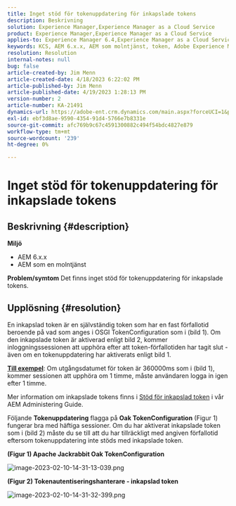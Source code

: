 ```yaml
---
title: Inget stöd för tokenuppdatering för inkapslade tokens
description: Beskrivning
solution: Experience Manager,Experience Manager as a Cloud Service
product: Experience Manager,Experience Manager as a Cloud Service
applies-to: Experience Manager 6.4,Experience Manager as a Cloud Service,Experience Manager 6.5
keywords: KCS, AEM 6.x.x, AEM som molntjänst, token, Adobe Experience Manager, FAQ, inkapslade tokens, 6.4, 6.5, Experience Manager as a Cloud Service
resolution: Resolution
internal-notes: null
bug: false
article-created-by: Jim Menn
article-created-date: 4/18/2023 6:22:02 PM
article-published-by: Jim Menn
article-published-date: 4/19/2023 1:28:13 PM
version-number: 2
article-number: KA-21491
dynamics-url: https://adobe-ent.crm.dynamics.com/main.aspx?forceUCI=1&pagetype=entityrecord&etn=knowledgearticle&id=80adeee5-15de-ed11-a7c7-6045bd006b3d
exl-id: ebf3d8ae-9590-4354-91d4-5766e7b8331e
source-git-commit: afc769b9c67c4591300882c494f54bdc4827e879
workflow-type: tm+mt
source-wordcount: '239'
ht-degree: 0%

---
```


# Inget stöd för tokenuppdatering för inkapslade tokens

## Beskrivning {#description}

<b>Miljö</b>
- AEM 6.x.x
- AEM som en molntjänst



<b>Problem/symtom</b>
Det finns inget stöd för tokenuppdatering för inkapslade tokens.




## Upplösning {#resolution}


En inkapslad token är en självständig token som har en fast förfallotid beroende på vad som anges i OSGI TokenConfiguration som i (bild 1).
Om den inkapslade token är aktiverad enligt bild 2, kommer inloggningssessionen att upphöra efter att token-förfallotiden har tagit slut - även om en tokenuppdatering har aktiverats enligt bild 1.

<u><b>Till exempel</b></u>: Om utgångsdatumet för token är 360000ms som i (bild 1), kommer sessionen att upphöra om 1 timme, måste användaren logga in igen efter 1 timme.

Mer information om inkapslade tokens finns i [Stöd för inkapslad token](https://experienceleague.adobe.com/docs/experience-manager-64/administering/security/encapsulated-token.html) i vår AEM Administering Guide.

Följande <b>Tokenuppdatering</b> flagga på <b>Oak TokenConfiguration</b> (Figur 1) fungerar bra med häftiga sessioner.
Om du har aktiverat inkapslade token som i (bild 2) måste du se till att du har tillräckligt med angiven förfallotid eftersom tokenuppdatering inte stöds med inkapslade token.



<b>(Figur 1) Apache Jackrabbit Oak TokenConfiguration</b>

![image-2023-02-10-14-31-13-039.png](https://jira.corp.adobe.com/secure/attachment/9633655/image-2023-02-10-14-31-13-039.png)

<b>(Figur 2) Tokenautentiseringshanterare - inkapslad token</b>



![image-2023-02-10-14-31-32-399.png](https://jira.corp.adobe.com/secure/attachment/9633654/image-2023-02-10-14-31-32-399.png)
